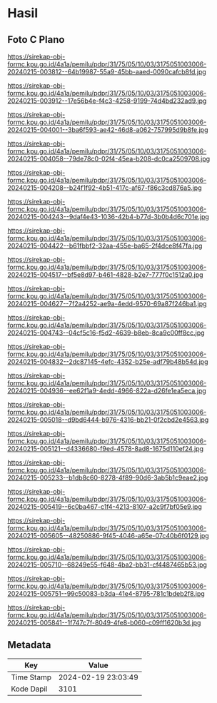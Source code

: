 # Hasil

## Foto C Plano

https://sirekap-obj-formc.kpu.go.id/4a1a/pemilu/pdpr/31/75/05/10/03/3175051003006-20240215-003812--64b19987-55a9-45bb-aaed-0090cafcb8fd.jpg

https://sirekap-obj-formc.kpu.go.id/4a1a/pemilu/pdpr/31/75/05/10/03/3175051003006-20240215-003912--17e56b4e-f4c3-4258-9199-74d4bd232ad9.jpg

https://sirekap-obj-formc.kpu.go.id/4a1a/pemilu/pdpr/31/75/05/10/03/3175051003006-20240215-004001--3ba6f593-ae42-46d8-a062-757995d9b8fe.jpg

https://sirekap-obj-formc.kpu.go.id/4a1a/pemilu/pdpr/31/75/05/10/03/3175051003006-20240215-004058--79de78c0-02f4-45ea-b208-dc0ca2509708.jpg

https://sirekap-obj-formc.kpu.go.id/4a1a/pemilu/pdpr/31/75/05/10/03/3175051003006-20240215-004208--b24f1f92-4b51-417c-af67-f86c3cd876a5.jpg

https://sirekap-obj-formc.kpu.go.id/4a1a/pemilu/pdpr/31/75/05/10/03/3175051003006-20240215-004243--9daf4e43-1036-42b4-b77d-3b0b4d6c701e.jpg

https://sirekap-obj-formc.kpu.go.id/4a1a/pemilu/pdpr/31/75/05/10/03/3175051003006-20240215-004422--b61fbbf2-32aa-455e-ba65-2f4dce8f47fa.jpg

https://sirekap-obj-formc.kpu.go.id/4a1a/pemilu/pdpr/31/75/05/10/03/3175051003006-20240215-004517--bf5e8d97-b461-4828-b2e7-777f0c1512a0.jpg

https://sirekap-obj-formc.kpu.go.id/4a1a/pemilu/pdpr/31/75/05/10/03/3175051003006-20240215-004627--7f2a4252-ae9a-4edd-9570-69a87f246ba1.jpg

https://sirekap-obj-formc.kpu.go.id/4a1a/pemilu/pdpr/31/75/05/10/03/3175051003006-20240215-004743--04cf5c16-f5d2-4639-b8eb-8ca9c00ff8cc.jpg

https://sirekap-obj-formc.kpu.go.id/4a1a/pemilu/pdpr/31/75/05/10/03/3175051003006-20240215-004832--2dc87145-4efc-4352-b25e-adf79b48b54d.jpg

https://sirekap-obj-formc.kpu.go.id/4a1a/pemilu/pdpr/31/75/05/10/03/3175051003006-20240215-004936--ee62f1a9-4edd-4966-822a-d26fe1ea5eca.jpg

https://sirekap-obj-formc.kpu.go.id/4a1a/pemilu/pdpr/31/75/05/10/03/3175051003006-20240215-005018--d9bd6444-b976-4316-bb21-0f2cbd2e4563.jpg

https://sirekap-obj-formc.kpu.go.id/4a1a/pemilu/pdpr/31/75/05/10/03/3175051003006-20240215-005121--d4336680-f9ed-4578-8ad8-1675d110ef24.jpg

https://sirekap-obj-formc.kpu.go.id/4a1a/pemilu/pdpr/31/75/05/10/03/3175051003006-20240215-005233--b1db8c60-8278-4f89-90d6-3ab5b1c9eae2.jpg

https://sirekap-obj-formc.kpu.go.id/4a1a/pemilu/pdpr/31/75/05/10/03/3175051003006-20240215-005419--6c0ba467-c1f4-4213-8107-a2c9f7bf05e9.jpg

https://sirekap-obj-formc.kpu.go.id/4a1a/pemilu/pdpr/31/75/05/10/03/3175051003006-20240215-005605--48250886-9f45-4046-a65e-07c40b6f0129.jpg

https://sirekap-obj-formc.kpu.go.id/4a1a/pemilu/pdpr/31/75/05/10/03/3175051003006-20240215-005710--68249e55-f648-4ba2-bb31-cf4487465b53.jpg

https://sirekap-obj-formc.kpu.go.id/4a1a/pemilu/pdpr/31/75/05/10/03/3175051003006-20240215-005751--99c50083-b3da-41e4-8795-781c1bdeb2f8.jpg

https://sirekap-obj-formc.kpu.go.id/4a1a/pemilu/pdpr/31/75/05/10/03/3175051003006-20240215-005841--1f747c7f-8049-4fe8-b060-c09ff1620b3d.jpg


## Metadata

| Key        | Value               |
| ---------- | ------------------- |
| Time Stamp | 2024-02-19 23:03:49 |
| Kode Dapil | 3101                |



